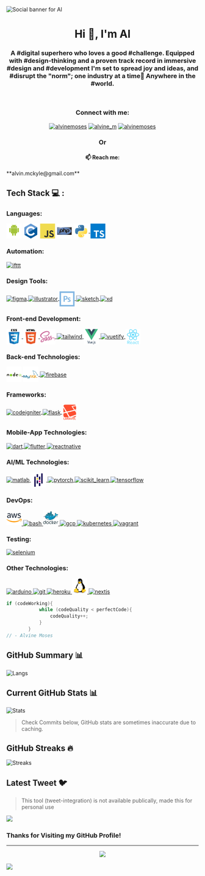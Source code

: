 ![Social banner for Al](https://github.com/AlvineMoses/AlvineMoses/blob/main/assets/header-banner-optimized.svg)

<h1 align="center">Hi 👋, I'm Al</h1>
<h3 align="center">A #digital superhero who loves a good #challenge. Equipped with #design-thinking and a proven track record in immersive #design and #development I'm set to spread joy and ideas, and #disrupt the "norm"; one industry at a time🤩 Anywhere in the #world.</h3>

<p align="center">
 <a href="#" target="_blank"><img alt="" src="https://img.shields.io/badge/Portfolio-000?logo=vercel&logoColor=yellow&style=for-the-badge" style="vertical-align:center" /></a>
<a href="#" target="_blank"><img alt="" src="https://img.shields.io/badge/Twitter-000?logo=Twitter&logoColor=1DA1F2&style=for-the-badge" style="vertical-align:center" /></a>
<a href="https://www.linkedin.com/in/alvine-m/" target="_blank"><img alt="" src="https://img.shields.io/badge/LinkedIn-000?logo=linkedin&logoColor=0A66C2&style=for-the-badge" style="vertical-align:center" /></a></p>



<h3 align="center">Connect with me:</h3>
<p align="center">
<a href="https://dev.to/alvinemoses" target="blank"><img align="center" src="https://raw.githubusercontent.com/rahuldkjain/github-profile-readme-generator/master/src/images/icons/Social/devto.svg" alt="alvinemoses" height="30" width="40" /></a>
<a href="https://www.hackerrank.com/alvine_m" target="blank"><img align="center" src="https://raw.githubusercontent.com/rahuldkjain/github-profile-readme-generator/master/src/images/icons/Social/hackerrank.svg" alt="alvine_m" height="30" width="40" /></a>
<a href="https://www.leetcode.com/alvinemoses" target="blank"><img align="center" src="https://raw.githubusercontent.com/rahuldkjain/github-profile-readme-generator/master/src/images/icons/Social/leet-code.svg" alt="alvinemoses" height="30" width="40" /></a>
</p>

<h3 align="center">Or</h3>

<h4 align="center">📫 Reach me:</h4> 
**alvin.mckyle@gmail.com** 

<h2 align="left">Tech Stack 💻 :</h2>

<h3 align="left">Languages:</h3>
<p align="left">
<a href="https://developer.android.com" target="_blank"> <img align="center" src="https://raw.githubusercontent.com/devicons/devicon/master/icons/android/android-original-wordmark.svg" alt="android" width="40" height="40"/></a>   
<a href="https://www.cprogramming.com/" target="_blank"> <img align="center" src="https://raw.githubusercontent.com/devicons/devicon/master/icons/c/c-original.svg" alt="c" width="40" height="40"/></a>   
<a href="https://developer.mozilla.org/en-US/docs/Web/JavaScript" target="_blank"> <img align="center" src="https://raw.githubusercontent.com/devicons/devicon/master/icons/javascript/javascript-original.svg" alt="javascript" width="40" height="40"/></a> 
<a href="https://www.php.net" target="_blank"> <img align="center"  src="https://raw.githubusercontent.com/devicons/devicon/master/icons/php/php-original.svg" alt="php" width="40" height="40"/></a> 
<a href="https://www.python.org" target="_blank"> <img align="center"  src="https://raw.githubusercontent.com/devicons/devicon/master/icons/python/python-original.svg" alt="python" width="40" height="40"/> </a>
<a href="https://www.typescriptlang.org/" target="_blank"> <img align="center" src="https://raw.githubusercontent.com/devicons/devicon/master/icons/typescript/typescript-original.svg" alt="typescript" width="40" height="40"/> </a>
</p>

<h3 align="left">Automation:</h3>
<p align="left">
<a href="https://ifttt.com/" target="_blank"> <img align="center" src="https://www.vectorlogo.zone/logos/ifttt/ifttt-ar21.svg" alt="ifttt" width="40" height="40"/> </a>
</p> 

<h3 align="left">Design Tools:</h3>
<p align="left">
<a href="https://www.figma.com/" target="_blank"> <img align="center" src="https://www.vectorlogo.zone/logos/figma/figma-icon.svg" alt="figma" width="40" height="40"/> </a>
<a href="https://www.adobe.com/in/products/illustrator.html" target="_blank"> <img align="center" src="https://www.vectorlogo.zone/logos/adobe_illustrator/adobe_illustrator-icon.svg" alt="illustrator" width="40" height="40"/> </a>
<a href="https://www.photoshop.com/en" target="_blank"> <img align="center" src="https://raw.githubusercontent.com/devicons/devicon/master/icons/photoshop/photoshop-line.svg" alt="photoshop" width="40" height="40"/> </a>
<a href="https://www.sketch.com/" target="_blank"> <img align="center" src="https://www.vectorlogo.zone/logos/sketchapp/sketchapp-icon.svg" alt="sketch" width="40" height="40"/> </a> 
<a href="https://www.adobe.com/products/xd.html" target="_blank"> <img align="center" src="https://cdn.worldvectorlogo.com/logos/adobe-xd.svg" alt="xd" width="40" height="40"/> </a>
</p> 

<h3 align="left">Front-end Development:</h3>
<p align="left">  
<a href="https://www.w3schools.com/css/" target="_blank"> <img align="center" src="https://raw.githubusercontent.com/devicons/devicon/master/icons/css3/css3-original-wordmark.svg" alt="css3" width="40" height="40"/> </a> 
<a href="https://www.w3.org/html/" target="_blank"> <img align="center" src="https://raw.githubusercontent.com/devicons/devicon/master/icons/html5/html5-original-wordmark.svg" alt="html5" width="40" height="40"/> </a>
<a href="https://sass-lang.com" target="_blank"> <img align="center" src="https://raw.githubusercontent.com/devicons/devicon/master/icons/sass/sass-original.svg" alt="sass" width="40" height="40"/> </a>
<a href="https://tailwindcss.com/" target="_blank"> <img align="center" src="https://www.vectorlogo.zone/logos/tailwindcss/tailwindcss-icon.svg" alt="tailwind" width="40" height="40"/> </a>
<a href="https://vuejs.org/" target="_blank"> <img align="center"  src="https://raw.githubusercontent.com/devicons/devicon/master/icons/vuejs/vuejs-original-wordmark.svg" alt="vuejs" width="40" height="40"/> </a> 
<a href="https://vuetifyjs.com/en/" target="_blank"> <img align="center"  src="https://bestofjs.org/logos/vuetify.svg" alt="vuetify" width="40" height="40"/> </a>
<a href="https://reactjs.org/" target="_blank"> <img align="center" src="https://raw.githubusercontent.com/devicons/devicon/master/icons/react/react-original-wordmark.svg" alt="react" width="40" height="40"/> </a>
</p> 

<h3 align="left">Back-end Technologies:</h3>
<p align="left"> 
<a href="https://nodejs.org" target="_blank"> <img align="center" align="center" src="https://raw.githubusercontent.com/devicons/devicon/master/icons/nodejs/nodejs-original-wordmark.svg" alt="nodejs" width="40" height="40"/> </a>
<a href="https://www.mysql.com/" target="_blank"> <img align="center" align="center" src="https://raw.githubusercontent.com/devicons/devicon/master/icons/mysql/mysql-original-wordmark.svg" alt="mysql" width="40" height="40"/> </a>
<a href="https://firebase.google.com/" target="_blank"> <img align="center" align="center" src="https://www.vectorlogo.zone/logos/firebase/firebase-icon.svg" alt="firebase" width="40" height="40"/> </a>
</p>

<h3 align="left">Frameworks:</h3>
<p align="left">
<a href="https://codeigniter.com" target="_blank"> <img align="center" src="https://cdn.worldvectorlogo.com/logos/codeigniter.svg" alt="codeigniter" width="40" height="40"/> </a>   
<a href="https://flask.palletsprojects.com/" target="_blank"> <img align="center" src="https://www.vectorlogo.zone/logos/pocoo_flask/pocoo_flask-icon.svg" alt="flask" width="40" height="40"/> </a> 
<a href="https://laravel.com/" target="_blank"> <img align="center" src="https://raw.githubusercontent.com/devicons/devicon/master/icons/laravel/laravel-plain-wordmark.svg" alt="laravel" width="40" height="40"/> </a> 
</p>

<h3 align="left">Mobile-App Technologies:</h3>
<p align="left"> 
<a href="https://dart.dev" target="_blank"> <img align="center" src="https://www.vectorlogo.zone/logos/dartlang/dartlang-icon.svg" alt="dart" width="40" height="40"/> </a> 
<a href="https://flutter.dev" target="_blank"> <img align="center" src="https://www.vectorlogo.zone/logos/flutterio/flutterio-icon.svg" alt="flutter" width="40" height="40"/> </a>
<a href="https://reactnative.dev/" target="_blank"> <img align="center" src="https://reactnative.dev/img/header_logo.svg" alt="reactnative" width="40" height="40"/> </a>
</p>
 
<h3 align="left">AI/ML Technologies:</h3>
<p align="left"> 
<a href="https://www.mathworks.com/" target="_blank"> <img align="center" src="https://upload.wikimedia.org/wikipedia/commons/2/21/Matlab_Logo.png" alt="matlab" width="40" height="40"/> </a>
<a href="https://pandas.pydata.org/" target="_blank"> <img align="center" src="https://raw.githubusercontent.com/devicons/devicon/2ae2a900d2f041da66e950e4d48052658d850630/icons/pandas/pandas-original.svg" alt="pandas" width="40" height="40"/> </a>
<a href="https://pytorch.org/" target="_blank"> <img align="center" src="https://www.vectorlogo.zone/logos/pytorch/pytorch-icon.svg" alt="pytorch" width="40" height="40"/> </a>
<a href="https://scikit-learn.org/" target="_blank"> <img align="center" src="https://upload.wikimedia.org/wikipedia/commons/0/05/Scikit_learn_logo_small.svg" alt="scikit_learn" width="40" height="40"/> </a>
<a href="https://www.tensorflow.org" target="_blank"> <img align="center" src="https://www.vectorlogo.zone/logos/tensorflow/tensorflow-icon.svg" alt="tensorflow" width="40" height="40"/> </a> 
</p> 

<h3 align="left">DevOps:</h3>
<p align="left">
<a href="https://aws.amazon.com" target="_blank" rel="noreferrer"> <img src="https://raw.githubusercontent.com/devicons/devicon/master/icons/amazonwebservices/amazonwebservices-original-wordmark.svg" alt="aws" width="40" height="40"/> </a> 
<a href="https://www.gnu.org/software/bash/" target="_blank" rel="noreferrer"> <img src="https://www.vectorlogo.zone/logos/gnu_bash/gnu_bash-icon.svg" alt="bash" width="40" height="40"/> </a> 
<a href="https://www.docker.com/" target="_blank" rel="noreferrer"> <img src="https://raw.githubusercontent.com/devicons/devicon/master/icons/docker/docker-original-wordmark.svg" alt="docker" width="40" height="40"/> </a>
<a href="https://cloud.google.com" target="_blank" rel="noreferrer"> <img src="https://www.vectorlogo.zone/logos/google_cloud/google_cloud-icon.svg" alt="gcp" width="40" height="40"/> </a>
<a href="https://kubernetes.io" target="_blank" rel="noreferrer"> <img src="https://www.vectorlogo.zone/logos/kubernetes/kubernetes-icon.svg" alt="kubernetes" width="40" height="40"/> </a>
<a href="https://www.vagrantup.com/" target="_blank" rel="noreferrer"> <img src="https://www.vectorlogo.zone/logos/vagrantup/vagrantup-icon.svg" alt="vagrant" width="40" height="40"/> </a>
</p>

<h3 align="left">Testing:</h3>
<p align="left">
<a href="https://www.selenium.dev" target="_blank" rel="noreferrer"> <img src="https://raw.githubusercontent.com/detain/svg-logos/780f25886640cef088af994181646db2f6b1a3f8/svg/selenium-logo.svg" alt="selenium" width="40" height="40"/> </a> 
</p>
 
<h3 align="left">Other Technologies:</h3>
<p align="left">
<a href="https://www.arduino.cc/" target="_blank" rel="noreferrer"> <img src="https://cdn.worldvectorlogo.com/logos/arduino-1.svg" alt="arduino" width="40" height="40"/> </a> 
<a href="https://git-scm.com/" target="_blank" rel="noreferrer"> <img src="https://www.vectorlogo.zone/logos/git-scm/git-scm-icon.svg" alt="git" width="40" height="40"/> </a> 
<a href="https://heroku.com" target="_blank" rel="noreferrer"> <img src="https://www.vectorlogo.zone/logos/heroku/heroku-icon.svg" alt="heroku" width="40" height="40"/> </a>  
<a href="https://www.linux.org/" target="_blank" rel="noreferrer"> <img src="https://raw.githubusercontent.com/devicons/devicon/master/icons/linux/linux-original.svg" alt="linux" width="40" height="40"/> </a> 
<a href="https://nextjs.org/" target="_blank" rel="noreferrer"> <img src="https://cdn.worldvectorlogo.com/logos/nextjs-2.svg" alt="nextjs" width="40" height="40"/> </a>
</p>
 
``` java
if (codeWorking){
            while (codeQuality < perfectCode){
                codeQuality++;
            }
        }
// - Alvine Moses
```
## GitHub Summary 📊                                              
![Langs](https://github-readme-stats.vercel.app/api/top-langs/?username=alvinemoses&show_icons=true&hide_border=false&count_private=true&include_all_commits=true&layout=compact)
                                              
## Current GitHub Stats 📊
![Stats](https://github-readme-stats.vercel.app/api?username=alvinemoses&show_icons=true&hide_border=false&count_private=true&include_all_commits=true)
> Check Commits below, GitHub stats are sometimes inaccurate due to caching.

## GitHub Streaks 🔥
![Streaks](http://github-readme-streak-stats.herokuapp.com?user=AlvineMoses&date_format=j%20M%5B%20Y%5D)

<!-- Dev in Progress -->
## Latest Tweet 🐦 
> This tool (tweet-integration) is not available publically, made this for personal use
 
[![](https://tweet-img-pi.vercel.app/api?username=AlvineMoses)](https://twitter.com/AlvineMoses)

### Thanks for Visiting my GitHub Profile!

---
<p align="center">
<img src="https://github.com/AlvineMoses/AlvineMoses/blob/output/github-contribution-grid-snake.svg">
</p>

[![](https://visitcount.itsvg.in/api?id=AlvineMoses&pretty=true)](https://github-visitor-counter-pro.vercel.app)

